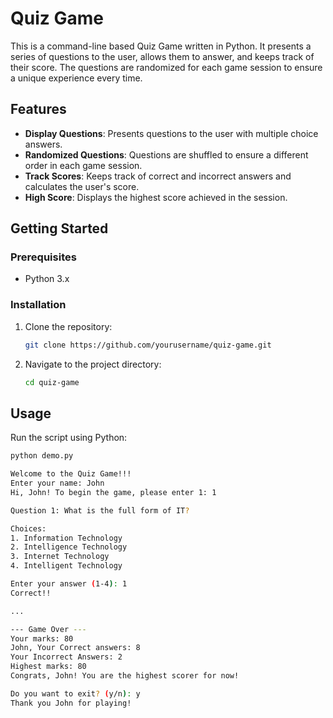 # Quiz Game

This is a command-line based Quiz Game written in Python. It presents a series of questions to the user, allows them to answer, and keeps track of their score. The questions are randomized for each game session to ensure a unique experience every time.

## Features

- **Display Questions**: Presents questions to the user with multiple choice answers.
- **Randomized Questions**: Questions are shuffled to ensure a different order in each game session.
- **Track Scores**: Keeps track of correct and incorrect answers and calculates the user's score.
- **High Score**: Displays the highest score achieved in the session.

## Getting Started

### Prerequisites

- Python 3.x

### Installation

1. Clone the repository:
    ```bash
    git clone https://github.com/yourusername/quiz-game.git
    ```

2. Navigate to the project directory:
    ```bash
    cd quiz-game
    ```

## Usage

Run the script using Python:
```bash
python demo.py

Welcome to the Quiz Game!!!
Enter your name: John
Hi, John! To begin the game, please enter 1: 1

Question 1: What is the full form of IT?

Choices:
1. Information Technology
2. Intelligence Technology
3. Internet Technology
4. Intelligent Technology

Enter your answer (1-4): 1
Correct!!

...

--- Game Over ---
Your marks: 80
John, Your Correct answers: 8
Your Incorrect Answers: 2
Highest marks: 80
Congrats, John! You are the highest scorer for now!

Do you want to exit? (y/n): y
Thank you John for playing!
